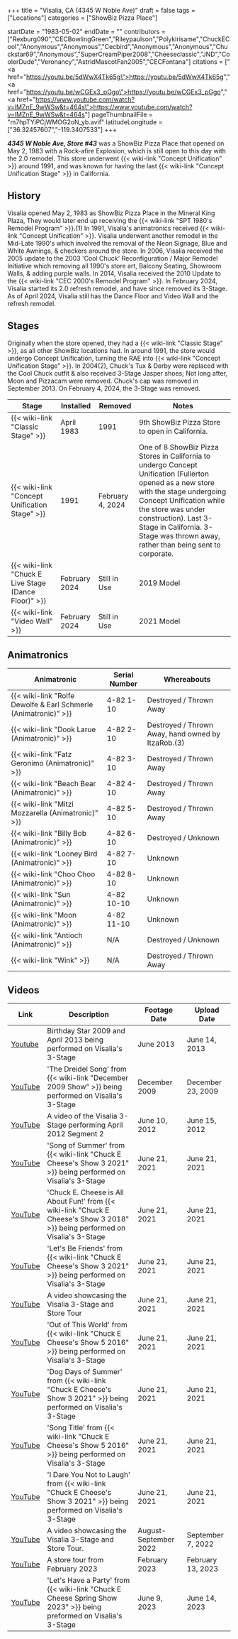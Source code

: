 +++
title = "Visalia, CA (4345 W Noble Ave)"
draft = false
tags = ["Locations"]
categories = ["ShowBiz Pizza Place"]


startDate = "1983-05-02"
endDate = ""
contributors = ["Rexburg090","CECBowlingGreen","Rileypaulson","Polykirisame","ChuckECool","Anonymous","Anonymous","Cecbird","Anonymous","Anonymous","Chuckstar69","Anonymous","SuperCreamPiper2008","Cheeseclassic","JND","CoolerDude","Veronancy","AstridMascotFan2005","CECFontana"]
citations = ["<a href=\"https://youtu.be/5dWwX4Tk65g\">https://youtu.be/5dWwX4Tk65g</a>","<a href=\"https://youtu.be/wCGEx3_pGgo\">https://youtu.be/wCGEx3_pGgo</a>","<a href=\"https://www.youtube.com/watch?v=lMZnE_9wWSw&t=464s\">https://www.youtube.com/watch?v=lMZnE_9wWSw&t=464s</a>"]
pageThumbnailFile = "m7hpTYiPCjWMOG2oN_yb.avif"
latitudeLongitude = ["36.32457607","-119.3407533"]
+++

***4345 W Noble Ave, Store #43*** was a ShowBiz Pizza Place that opened on May 2, 1983 with a Rock-afire Explosion, which is still open to this day with the 2.0 remodel. This store underwent {{< wiki-link "Concept Unification" >}} around 1991, and was known for having the last {{< wiki-link "Concept Unification Stage" >}} in California.

## History

Visalia opened May 2, 1983 as ShowBiz Pizza Place in the Mineral King Plaza, They would later end up receiving the {{< wiki-link "SPT 1980's Remodel Program" >}}.(1) In 1991, Visalia's animatronics received {{< wiki-link "Concept Unification" >}}. Visalia underwent another remodel in the Mid-Late 1990's which involved the removal of the Neon Signage, Blue and White Awnings, &amp; checkers around the store. In 2006, Visalia received the 2005 update to the 2003 'Cool Chuck' Reconfiguration / Major Remodel Initiative which removing all 1990's store art, Balcony Seating, Showroom Walls, &amp; adding purple walls. In 2014, Visalia received the 2010 Update to the {{< wiki-link "CEC 2000's Remodel Program" >}}. In February 2024, Visalia started its 2.0 refresh remodel, and have since removed its 3-Stage. As of April 2024, Visalia still has the Dance Floor and Video Wall and the refresh remodel.

## Stages

Originally when the store opened, they had a {{< wiki-link "Classic Stage" >}}, as all other ShowBiz locations had. In around 1991, the store would undergo Concept Unification, turning the RAE into {{< wiki-link "Concept Unification Stage" >}}. In 2004(2), Chuck's Tux &amp; Derby were replaced with the Cool Chuck outfit &amp; also received 3-Stage Jasper shoes; Not long after, Moon and Pizzacam were removed. Chuck's cap was removed in September 2013. On February 4, 2024, the 3-Stage was removed.

| Stage                                                      | Installed     | Removed          | Notes                                                                                                                                                                                                                                                                                        |
|------------------------------------------------------------|---------------|------------------|----------------------------------------------------------------------------------------------------------------------------------------------------------------------------------------------------------------------------------------------------------------------------------------------|
| {{< wiki-link "Classic Stage" >}}                    | April 1983    | 1991             | 9th ShowBiz Pizza Store to open in California.                                                                                                                                                                                                                                               |
| {{< wiki-link "Concept Unification Stage" >}}        | 1991          | February 4, 2024 | One of 8 ShowBiz Pizza Stores in California to undergo Concept Unification (Fullerton opened as a new store with the stage undergoing Concept Unification while the store was under construction). Last 3-Stage in California. 3-Stage was thrown away, rather than being sent to corporate. |
| {{< wiki-link "Chuck E Live Stage (Dance Floor)" >}} | February 2024 | Still in Use     | 2019 Model                                                                                                                                                                                                                                                                                   |
| {{< wiki-link "Video Wall" >}}                       | February 2024 | Still in Use     | 2021 Model                                                                                                                                                                                                                                                                                   |

## Animatronics

| Animatronic                                                               | Serial Number | Whereabouts                                        |
|---------------------------------------------------------------------------|---------------|----------------------------------------------------|
| {{< wiki-link "Rolfe Dewolfe &amp; Earl Schmerle (Animatronic)" >}} | 4-82 1-10     | Destroyed / Thrown Away                            |
| {{< wiki-link "Dook Larue (Animatronic)" >}}                        | 4-82 2-10     | Destroyed / Thrown Away, hand owned by ItzaRob.(3) |
| {{< wiki-link "Fatz Geronimo (Animatronic)" >}}                     | 4-82 3-10     | Destroyed / Thrown Away                            |
| {{< wiki-link "Beach Bear (Animatronic)" >}}                        | 4-82 4-10     | Destroyed / Thrown Away                            |
| {{< wiki-link "Mitzi Mozzarella (Animatronic)" >}}                  | 4-82 5-10     | Destroyed / Thrown Away                            |
| {{< wiki-link "Billy Bob (Animatronic)" >}}                         | 4-82 6-10     | Destroyed / Unknown                                |
| {{< wiki-link "Looney Bird (Animatronic)" >}}                       | 4-82 7-10     | Unknown                                            |
| {{< wiki-link "Choo Choo (Animatronic)" >}}                         | 4-82 8-10     | Unknown                                            |
| {{< wiki-link "Sun (Animatronic)" >}}                               | 4-82 10-10    | Unknown                                            |
| {{< wiki-link "Moon (Animatronic)" >}}                              | 4-82 11-10    | Unknown                                            |
| {{< wiki-link "Antioch (Animatronic)" >}}                           | N/A           | Destroyed / Unknown                                |
| {{< wiki-link "Wink" >}}                                            | N/A           | Destroyed / Thrown Away                            |

## Videos

| Link                                                        | Description                                                                                                                          | Footage Date          | Upload Date       |
|-------------------------------------------------------------|--------------------------------------------------------------------------------------------------------------------------------------|-----------------------|-------------------|
| [Youtube](https://youtu.be/mTRtEtTRFs8)                     | Birthday Star 2009 and April 2013 being performed on Visalia's 3-Stage                                                               | June 2013             | June 14, 2013     |
| [YouTube](https://www.youtube.com/watch?v=stR3wuehTOQ)      | 'The Dreidel Song' from {{< wiki-link "December 2009 Show" >}} being performed on Visalia's 3-Stage                            | December 2009         | December 23, 2009 |
| [YouTube](https://www.youtube.com/watch?v=ZH4yPvAowmE)      | A video of the Visalia 3-Stage performing April 2012 Segment 2                                                                       | June 10, 2012         | June 15, 2012     |
| [YouTube](https://www.youtube.com/watch?v=iEFyE_zZ9AA)      | 'Song of Summer' from {{< wiki-link "Chuck E Cheese's Show 3 2021" >}} being performed on Visalia's 3-Stage                    | June 21, 2021         | June 21, 2021     |
| [YouTube](https://www.youtube.com/watch?v=oS6KctkBHac)      | 'Chuck E. Cheese is All About Fun!' from {{< wiki-link "Chuck E Cheese's Show 3 2018" >}} being performed on Visalia's 3-Stage | June 21, 2021         | June 21, 2021     |
| [YouTube](https://www.youtube.com/watch?v=lggIOg7y5sw)      | 'Let's Be Friends' from {{< wiki-link "Chuck E Cheese's Show 3 2021" >}} being performed on Visalia's 3-Stage                  | June 21, 2021         | June 21, 2021     |
| [YouTube](https://www.youtube.com/watch?v=bav4abKdRyE)      | A video showcasing the Visalia 3-Stage and Store Tour                                                                                | June 21, 2021         | June 21, 2021     |
| [YouTube](https://www.youtube.com/watch?v=b9QxRqZT91A)      | 'Out of This World' from {{< wiki-link "Chuck E Cheese's Show 5 2016" >}} being performed on Visalia's 3-Stage                 | June 21, 2021         | June 21, 2021     |
| [YouTube](https://www.youtube.com/watch?v=V7QshQu-ks0)      | 'Dog Days of Summer' from {{< wiki-link "Chuck E Cheese's Show 3 2021" >}} being performed on Visalia's 3-Stage                | June 21, 2021         | June 21, 2021     |
| [YouTube](https://www.youtube.com/watch?v=A9eKvgnoFsI)      | 'Song Title' from {{< wiki-link "Chuck E Cheese's Show 5 2016" >}} being performed on Visalia's 3-Stage                        | June 21, 2021         | June 21, 2021     |
| [YouTube](https://www.youtube.com/watch?v=vwTe53qHvC8)      | 'I Dare You Not to Laugh' from {{< wiki-link "Chuck E Cheese's Show 3 2021" >}} being performed on Visalia's 3-Stage           | June 21, 2021         | June 21, 2021     |
| [YouTube](https://www.youtube.com/watch?v=2Tn5SxPabZY)      | A video showcasing the Visalia 3-Stage and Store Tour.                                                                               | August-September 2022 | September 7, 2022 |
| [YouTube](https://www.youtube.com/watch?v=XS48cdT-R5Y)      | A store tour from February 2023                                                                                                      | February 2023         | February 13, 2023 |
| [YouTube](https://www.youtube.com/watch?v=nHwVX5UPX98&t=2s) | 'Let's Have a Party' from {{< wiki-link "Chuck E Cheese Spring Show 2023" >}} being preformed on Visalia's 3-Stage             | June 9, 2023          | June 14, 2023     |